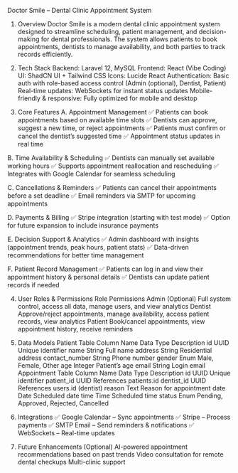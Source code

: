 Doctor Smile – Dental Clinic Appointment System

1. Overview
   Doctor Smile is a modern dental clinic appointment system designed to streamline scheduling, patient management, and decision-making for dental professionals. The system allows patients to book appointments, dentists to manage availability, and both parties to track records efficiently.

2. Tech Stack
   Backend: Laravel 12, MySQL
   Frontend: React (Vibe Coding)
   UI: ShadCN UI + Tailwind CSS
   Icons: Lucide React
   Authentication: Basic auth with role-based access control (Admin (optional), Dentist, Patient)
   Real-time updates: WebSockets for instant status updates
   Mobile-friendly & responsive: Fully optimized for mobile and desktop

3. Core Features
   A. Appointment Management
   ✅ Patients can book appointments based on available time slots
   ✅ Dentists can approve, suggest a new time, or reject appointments
   ✅ Patients must confirm or cancel the dentist’s suggested time
   ✅ Appointment status updates in real time

B. Time Availability & Scheduling
✅ Dentists can manually set available working hours
✅ Supports appointment reallocation and rescheduling
✅ Integrates with Google Calendar for seamless scheduling

C. Cancellations & Reminders
✅ Patients can cancel their appointments before a set deadline
✅ Email reminders via SMTP for upcoming appointments

D. Payments & Billing
✅ Stripe integration (starting with test mode)
✅ Option for future expansion to include insurance payments

E. Decision Support & Analytics
✅ Admin dashboard with insights (appointment trends, peak hours, patient stats)
✅ Data-driven recommendations for better time management

F. Patient Record Management
✅ Patients can log in and view their appointment history & personal details
✅ Dentists can update patient records if needed

4. User Roles & Permissions
   Role Permissions
   Admin (Optional) Full system control, access all data, manage users, and view analytics
   Dentist Approve/reject appointments, manage availability, access patient records, view analytics
   Patient Book/cancel appointments, view appointment history, receive reminders

5. Data Models
   Patient Table
   Column Name Data Type Description
   id UUID Unique identifier
   name String Full name
   address String Residential address
   contact_number String Phone number
   gender Enum Male, Female, Other
   age Integer Patient’s age
   email String Login email
   Appointment Table
   Column Name Data Type Description
   id UUID Unique identifier
   patient_id UUID References patients.id
   dentist_id UUID References users.id (dentist)
   reason Text Reason for appointment
   date Date Scheduled date
   time Time Scheduled time
   status Enum Pending, Approved, Rejected, Cancelled

6. Integrations
   ✅ Google Calendar – Sync appointments
   ✅ Stripe – Process payments
   ✅ SMTP Email – Send reminders & notifications
   ✅ WebSockets – Real-time updates

7. Future Enhancements (Optional)
   AI-powered appointment recommendations based on past trends
   Video consultation for remote dental checkups
   Multi-clinic support

